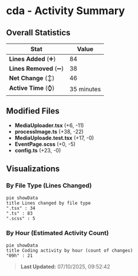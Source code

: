 # cda - Activity Summary 

## Overall Statistics

| Stat                   | Value                                                             |
| ---------------------- | ----------------------------------------------------------------- |
| **Lines Added** (➕)   | 84                                          |
| **Lines Removed** (➖) | 38                                        |
| **Net Change** (↕)    | 46                |
| **Active Time** (⌚)   | 35 minutes |


## Modified Files
- **MediaUploader.tsx** (+6, -11)
- **processImage.ts** (+38, -22)
- **MediaUploade.test.tsx** (+17, -0)
- **EventPage.scss** (+0, -5)
- **config.ts** (+23, -0)

## Visualizations

### By File Type (Lines Changed)

```mermaid
pie showData
title Lines changed by file type
".tsx" : 34
".ts" : 83
".scss" : 5
```

### By Hour (Estimated Activity Count)

```mermaid
pie showData
title Coding activity by hour (count of changes)
"09h" : 21
```


> **Last Updated:** 07/10/2025, 09:52:42